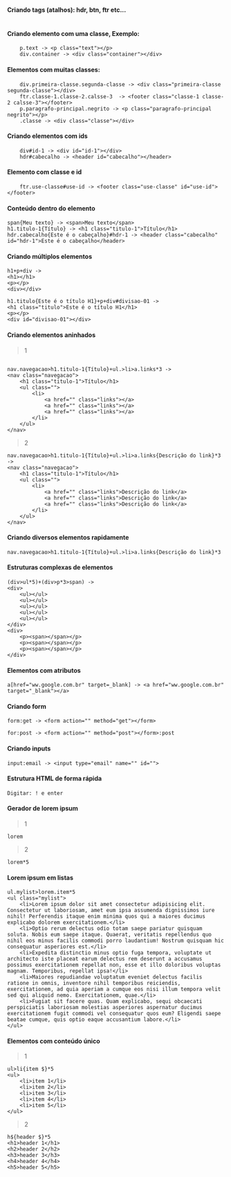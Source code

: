 #### Criando tags (atalhos): hdr, btn, ftr etc...
````

````
#### Criando elemento com uma classe, Exemplo:
````
    p.text -> <p class="text"></p>
    div.container -> <div class="container"></div>
````

#### Elementos com muitas classes:
````
    div.primeira-classe.segunda-classe -> <div class="primeira-classe segunda-classe"></div>
    ftr.classe-1.classe-2.calsse-3  -> <footer class="classe-1 classe-2 calsse-3"></footer>
    p.paragrafo-principal.negrito -> <p class="paragrafo-principal negrito"></p>
    .classe -> <div class="classe"></div>
````

#### Criando elementos com ids
````
    div#id-1 -> <div id="id-1"></div>
    hdr#cabecalho -> <header id="cabecalho"></header>
````

#### Elemento com classe e id
````
    ftr.use-classe#use-id -> <footer class="use-classe" id="use-id"></footer>
````

#### Conteúdo dentro do elemento
````
span{Meu texto} -> <span>Meu texto</span>
h1.titulo-1{Título} -> <h1 class="titulo-1">Título</h1>
hdr.cabecalho{Este é o cabeçalho}#hdr-1 -> <header class="cabecalho" id="hdr-1">Este é o cabeçalho</header>
````

#### Criando múltiplos elementos
````
h1+p+div -> 
<h1></h1>
<p></p>
<div></div>

h1.titulo{Este é o título H1}+p+div#divisao-01 ->
<h1 class="titulo">Este é o título H1</h1>
<p></p>
<div id="divisao-01"></div>
````

#### Criando elementos aninhados
> 1
````

nav.navegacao>h1.titulo-1{Título}+ul.>li>a.links*3 ->
<nav class="navegacao">
    <h1 class="titulo-1">Título</h1>
    <ul class="">
        <li>
            <a href="" class="links"></a>
            <a href="" class="links"></a>
            <a href="" class="links"></a>
        </li>
    </ul>
</nav>
````
> 2
````
nav.navegacao>h1.titulo-1{Título}+ul.>li>a.links{Descrição do link}*3 ->
<nav class="navegacao">
    <h1 class="titulo-1">Título</h1>
    <ul class="">
        <li>
            <a href="" class="links">Descrição do link</a>
            <a href="" class="links">Descrição do link</a>
            <a href="" class="links">Descrição do link</a>
        </li>
    </ul>
</nav>
````

#### Criando diversos elementos rapidamente
````
nav.navegacao>h1.titulo-1{Título}+ul.>li>a.links{Descrição do link}*3
````

#### Estruturas complexas de elementos
````
(div>ul*5)+(div>p*3>span) ->
<div>
    <ul></ul>
    <ul></ul>
    <ul></ul>
    <ul></ul>
    <ul></ul>
</div>
<div>
    <p><span></span></p>
    <p><span></span></p>
    <p><span></span></p>
</div>

````

#### Elementos com atributos
````
a[href="ww.google.com.br" target=_blank] -> <a href="ww.google.com.br" target="_blank"></a>

````

#### Criando form
````
form:get -> <form action="" method="get"></form>

for:post -> <form action="" method="post"></form>:post

````

#### Criando inputs
````
input:email -> <input type="email" name="" id="">

````

#### Estrutura HTML de forma rápida
````
Digitar: ! e enter
````

#### Gerador de lorem ipsum
> 1
````
lorem
````
> 2
````
lorem*5
````

#### Lorem ipsum em listas
````
ul.mylist>lorem.item*5 
<ul class="mylist">
    <li>Lorem ipsum dolor sit amet consectetur adipisicing elit. Consectetur ut laboriosam, amet eum ipsa assumenda dignissimos iure nihil! Perferendis itaque enim minima quos qui a maiores ducimus explicabo dolorem exercitationem.</li>
    <li>Optio rerum delectus odio totam saepe pariatur quisquam soluta. Nobis eum saepe itaque. Quaerat, veritatis repellendus quo nihil eos minus facilis commodi porro laudantium! Nostrum quisquam hic consequatur asperiores est.</li>
    <li>Expedita distinctio minus optio fuga tempora, voluptate ut architecto iste placeat earum delectus rem deserunt a accusamus possimus exercitationem repellat non, esse et illo doloribus voluptas magnam. Temporibus, repellat ipsa!</li>
    <li>Maiores repudiandae voluptatum eveniet delectus facilis ratione in omnis, inventore nihil temporibus reiciendis, exercitationem, ad quia aperiam a cumque eos nisi illum tempora velit sed qui aliquid nemo. Exercitationem, quae.</li>
    <li>Fugiat sit facere quas. Quam explicabo, sequi obcaecati perspiciatis laboriosam molestias asperiores aspernatur ducimus exercitationem fugit commodi vel consequatur quos eum? Eligendi saepe beatae cumque, quis optio eaque accusantium labore.</li>
</ul>
````

#### Elementos com conteúdo único
> 1
````
ul>li{item $}*5
<ul>
    <li>item 1</li>
    <li>item 2</li>
    <li>item 3</li>
    <li>item 4</li>
    <li>item 5</li>
</ul>
````
> 2
````
h${header $}*5
<h1>header 1</h1>
<h2>header 2</h2>
<h3>header 3</h3>
<h4>header 4</h4>
<h5>header 5</h5>
````

#### 
````

````




